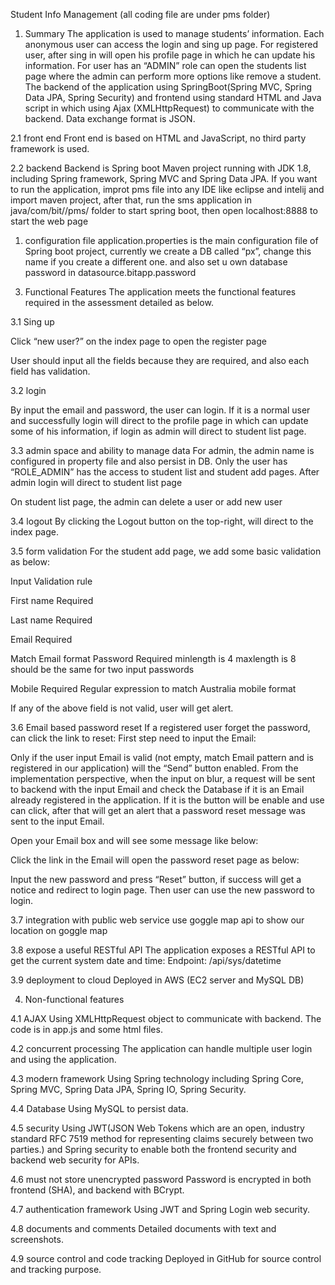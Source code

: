 Student Info Management (all coding file are under pms folder)
1.	Summary
The application is used to manage students’ information. Each anonymous user can access the login and sing up page.
For registered user, after sing in will open his profile page in which he can update his information. For user has an “ADMIN” role can open the students list page where the admin can perform more options like remove a student.
The backend of the application using SpringBoot(Spring MVC, Spring Data JPA, Spring Security) and frontend using standard HTML and Java script in which using Ajax (XMLHttpRequest) to communicate with the backend. Data exchange format is JSON.

2.1 front end
Front end is based on HTML and JavaScript, no third party framework is used.

2.2 backend
Backend is Spring boot Maven project running with JDK 1.8, including Spring framework, Spring MVC and Spring Data JPA. If you want to run the application, improt pms file into any IDE  like eclipse and intelij and import maven project, after that, run the sms application in java/com/bit//pms/ folder to start spring boot, then open localhost:8888 to start the web page
 

1) configuration file
application.properties is the main configuration file of Spring boot project, currently we create a DB called “px”, change this name if you create a different one. and also set u own database password in datasource.bitapp.password

3.	Functional Features
The application meets the functional features required in the assessment detailed as below.

3.1 Sing up
 
Click “new user?” on the index page to open the register page 
 
User should input all the fields because they are required, and also each field has validation.

3.2 login
 
By input the email and password, the user can login. If it is a normal user and successfully login will direct to the profile page in which can update some of his information, if login as admin will direct to student list page.
 
3.3 admin space and ability to manage data
For admin, the admin name is configured in property file and also persist in DB. Only the user has “ROLE_ADMIN” has the access to student list and student add pages. 
After admin login will direct to student list page 
 
On student list page, the admin can delete a user or add new user

3.4 logout
By clicking the Logout button on the top-right, will direct to the index page. 

3.5 form validation
For the student add page, we add some basic validation as below:

Input	Validation rule

First name	Required

Last name	Required

Email	Required 

Match Email format
Password	Required 
minlength is 4
maxlength is 8
should be the same for two input passwords

Mobile 	Required
Regular  expression to match Australia mobile format

If any of the above field is not valid, user will get alert.

3.6 Email based password reset
If a registered user forget the password, can click the link to reset:
First step need to input the Email:
 	
Only if the user input Email is valid (not empty, match Email pattern and is registered in our application) will the “Send” button enabled. From the implementation perspective, when the input on blur, a request will be sent to backend with the input Email and check the Database if it is an Email already registered in the application. If it is the button will be enable and use can click, after that will get an alert that a password reset message was sent to the input Email.
 
Open your Email box and will see some message like below:
 
Click the link in the Email will open the password reset page as below:
 
Input the new password and press “Reset” button, if success will get a notice and redirect to login page. Then user can use the new password to login.

3.7 integration with public web service
use goggle map api to show our location on goggle map


3.8 expose a useful RESTful API
The application exposes a RESTful API to get the current system date and time:
Endpoint: /api/sys/datetime
 


3.9 deployment to cloud
Deployed in AWS (EC2 server and MySQL DB)

4.	Non-functional features

4.1 AJAX
Using XMLHttpRequest object to communicate with backend. The code is in app.js and some html files.

4.2 concurrent processing
The application can handle multiple user login and using the application.

4.3 modern framework
Using Spring technology including Spring Core, Spring MVC, Spring Data JPA, Spring IO, Spring Security.

4.4 Database
Using MySQL to persist data.

4.5 security
Using JWT(JSON Web Tokens which are an open, industry standard RFC 7519 method for representing claims securely between two parties.) and Spring security to enable both the frontend security and backend web security for APIs.

4.6 must not store unencrypted password
Password is encrypted in both frontend (SHA), and backend with BCrypt.

4.7 authentication framework
Using JWT and Spring Login web security.

4.8 documents and comments
Detailed documents with text and screenshots.

4.9 source control and code tracking
Deployed in GitHub for source control and tracking purpose.

